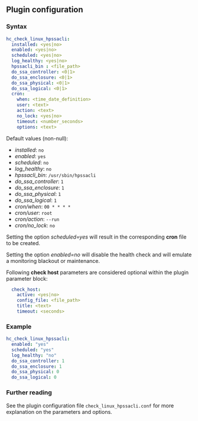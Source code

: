 ## Plugin configuration

### Syntax

```yaml
hc_check_linux_hpssacli:
  installed: <yes|no>    
  enabled: <yes|no>
  scheduled: <yes|no>
  log_healthy: <yes|no>
  hpssacli_bin : <file_path>
  do_ssa_controller: <0|1>
  do_ssa_enclosure: <0|1>
  do_ssa_physical: <0|1>
  do_ssa_logical: <0|1>
  cron:
    when: <time_date_definition>
    user: <text>
    action: <text>
    no_lock: <yes|no>
    timeout: <number_seconds>
    options: <text>  
```

Default values (non-null):
* *installed*: `no`
* *enabled*: `yes`
* *scheduled*: `no`
* *log_healthy*: `no`
* *hpssacli_bin*: `/usr/sbin/hpssacli`
* *do_ssa_controller*: `1`
* *do_ssa_enclosure*: `1`
* *do_ssa_physical*: `1`
* *do_ssa_logical*: `1`
* *cron/when*: `00 * * * *`
* *cron/user*: `root`
* *cron/action*: `--run`
* *cron/no_lock*: `no`

Setting the option *scheduled=yes* will result in the corresponding **cron** file to be created.

Setting the option *enabled=no* will disable the health check and will emulate a monitoring blackout or maintenance.

Following **check host** parameters are considered optional within the plugin parameter block:

```yaml
  check_host:
    active: <yes|no>
    config_file: <file_path>
    title: <text>
    timeout: <seconds>
```

### Example

```yaml
hc_check_linux_hpssacli:
  enabled: "yes"
  scheduled: "yes"    
  log_healthy: "no"
  do_ssa_controller: 1
  do_ssa_enclosure: 1
  do_ssa_physical: 0
  do_ssa_logical: 0
```

### Further reading

See the plugin configuration file `check_linux_hpssacli.conf` for more explanation on the parameters and options.
